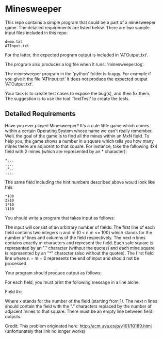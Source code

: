 Minesweeper
===========

This repo contains a simple program that could be a part of a minesweeper game. The detailed requirements are listed below. There are two sample input files included in this repo:

    demo.txt
    ATInput.txt

For the latter, the expected program output is included in 'ATOutput.txt'.

The program also produces a log file when it runs: 'minesweeper.log'.

The minesweeper program in the 'python' folder is buggy. For example if you give it the file 'ATInput.txt'
it does not produce the expected output 'ATOutput.txt'.

Your task is to create test cases to expose the bug(s), and then fix them.
The suggestion is to use the tool 'TextTest' to create the tests.

Detailed Requirements
---------------------

Have you ever played Minesweeper? It's a cute little game which comes within a certain Operating System whose name we can't really remember. Well, the goal of the game is to find all the mines within an MxN field. To help you, the game shows a number in a square which tells you how many mines there are adjacent to that square. For instance, take the following 4x4 field with 2 mines (which are represented by an * character):
```
*...
....
.*..
....
```
The same field including the hint numbers described above would look like this:
```
*100
2210
1*10
1110
```
You should write a program that takes input as follows:

The input will consist of an arbitrary number of fields. The first line of each field contains two integers n and m (0 < n,m <= 100) which stands for the number of lines and columns of the field respectively. The next n lines contains exactly m characters and represent the field. Each safe square is represented by an "." character (without the quotes) and each mine square is represented by an "*" character (also without the quotes). The first field line where n = m = 0 represents the end of input and should not be processed.

Your program should produce output as follows:

For each field, you must print the following message in a line alone:

Field #x:

Where x stands for the number of the field (starting from 1). The next n lines should contain the field with the "." characters replaced by the number of adjacent mines to that square. There must be an empty line between field outputs.

Credit: This problem originated here: http://acm.uva.es/p/v101/10189.html (unfortunately that link no longer works)
